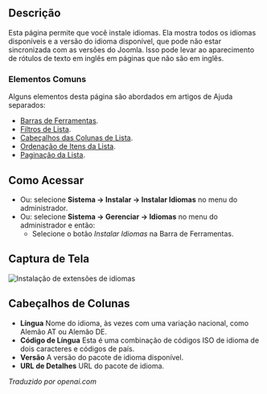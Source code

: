 <!-- Filename: Help4.x:Extensions:_Languages / Display title: Extensões: Idiomas  -->

## Descrição

Esta página permite que você instale idiomas. Ela mostra todos os idiomas disponíveis e a versão do idioma disponível, que pode não estar sincronizada com as versões do Joomla. Isso pode levar ao aparecimento de rótulos de texto em inglês em páginas que não são em inglês.

### Elementos Comuns

Alguns elementos desta página são abordados em artigos de Ajuda separados:

* [Barras de Ferramentas](jdocmanual?article=help/common-elements/toolbars).
* [Filtros de Lista](jdocmanual?article=help/common-elements/list-filters).
* [Cabeçalhos das Colunas de Lista](jdocmanual?article=help/common-elements/list-column-headers).
* [Ordenação de Itens da Lista](jdocmanual?article=help/common-elements/list-ordering).
* [Paginação da Lista](jdocmanual?article=help/common-elements/list-pagination).

## Como Acessar

- Ou: selecione **Sistema → Instalar → Instalar Idiomas** no menu do administrador.
- Ou: selecione **Sistema → Gerenciar → Idiomas** no menu do administrador e então:
  - Selecione o botão *Instalar Idiomas* na Barra de Ferramentas.

## Captura de Tela

![Instalação de extensões de idiomas](../../../pt/images/extensions/languages-install.png)

## Cabeçalhos de Colunas

- **Língua** Nome do idioma, às vezes com uma variação nacional,
  como Alemão AT ou Alemão DE.
- **Código de Língua** Esta é uma combinação de códigos ISO de idioma 
  de dois caracteres e códigos de país.
- **Versão** A versão do pacote de idioma disponível.
- **URL de Detalhes** URL do pacote de idioma.

*Traduzido por openai.com*

